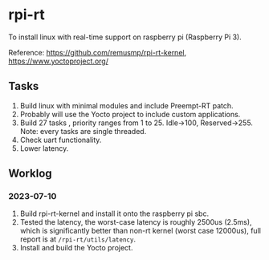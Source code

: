 # rpi-rt

To install linux with real-time support on raspberry pi (Raspberry Pi 3).

Reference: https://github.com/remusmp/rpi-rt-kernel, https://www.yoctoproject.org/

## Tasks

1. Build linux with minimal modules and include Preempt-RT patch.
2. Probably will use the Yocto project to include custom applications.
3. Build 27 tasks , priority ranges from 1 to 25. Idle->100, Reserved->255. Note: every tasks are single threaded.
4. Check uart functionality.
5. Lower latency.

## Worklog

### 2023-07-10

1. Build rpi-rt-kernel and install it onto the raspberry pi sbc.
2. Tested the latency, the worst-case latency is roughly 2500us (2.5ms), which is significantly better than non-rt kernel (worst case 12000us), full report is at `/rpi-rt/utils/latency`.
3. Install and build the Yocto project.